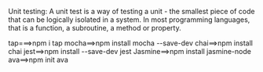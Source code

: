 Unit testing:
A unit test is a way of testing a unit - the smallest piece of code that can be logically isolated in a system. 
In most programming languages, that is a function, a subroutine, a method or property. 

tap===>npm i tap
mocha==>npm install mocha --save-dev
chai==>npm install chai
jest==>npm install --save-dev jest
Jasmine==>npm install jasmine-node
ava==>npm init ava